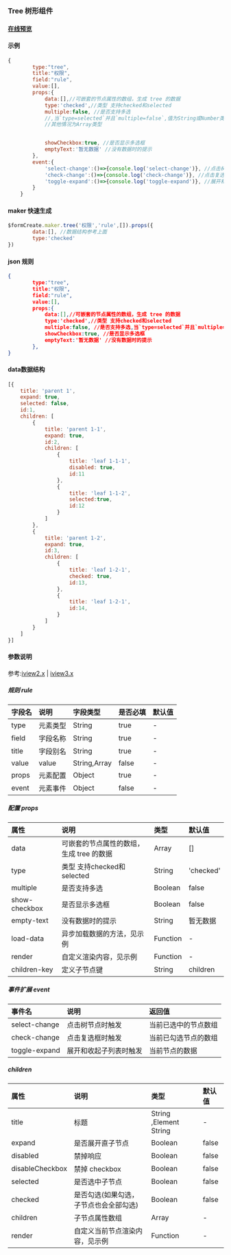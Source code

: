 ### Tree 树形组件

#### [在线预览](https://jsrun.net/AehKp/edit)
#### 示例
```js
{
        type:"tree",
        title:"权限",
        field:"rule",
        value:[],
        props:{
            data:[],//可嵌套的节点属性的数组，生成 tree 的数据
            type:'checked',//类型 支持checked和selected
            multiple:false, //是否支持多选
            //,当`type=selected`并且`multiple=false`,值为String或Number类型，
            //其他情况为Array类型


            showCheckbox:true, //是否显示多选框
            emptyText:'暂无数据' //没有数据时的提示
        },
        event:{
            'select-change':()=>{console.log('select-change')}, //点击树节点时触发
            'check-change':()=>{console.log('check-change')}, //点击复选框时触发
            'toggle-expand':()=>{console.log('toggle-expand')}, //展开和收起子列表时触发
        }
    }
```

#### maker 快速生成
```js
$formCreate.maker.tree('权限','rule',[]).props({
        data:[], //数据结构参考上面
        type:'checked'
})
```

#### json 规则
```json
{
        type:"tree",
        title:"权限",
        field:"rule",
        value:[],
        props:{
            data:[],//可嵌套的节点属性的数组，生成 tree 的数据
            type:'checked',//类型 支持checked和selected
            multiple:false, //是否支持多选,当`type=selected`并且`multiple=false`,值为String或Number类型，其他情况为Array类型
            showCheckbox:true, //是否显示多选框
            emptyText:'暂无数据' //没有数据时的提示
        },
}
```

#### data数据结构
```js
[{
    title: 'parent 1',
    expand: true,
    selected: false,
    id:1,
    children: [
        {
            title: 'parent 1-1',
            expand: true,
            id:2,
            children: [
                {
                    title: 'leaf 1-1-1',
                    disabled: true,
                    id:11
                },
                {
                    title: 'leaf 1-1-2',
                    selected:true,
                    id:12
                }
            ]
        },
        {
            title: 'parent 1-2',
            expand: true,
            id:3,
            children: [
                {
                    title: 'leaf 1-2-1',
                    checked: true,
                    id:13,
                },
                {
                    title: 'leaf 1-2-1',
                    id:14,
                }
            ]
        }
    ]
}]
```

#### 参数说明

参考:[iview2.x](http://v2.iviewui.com/components/tree#API) | [iview3.x](https://www.iviewui.com/components/tree#API)



##### 规则 rule

| 字段名 | 说明 | 字段类型 | 是否必填 | 默认值 |
| :--- | :--- | :--- | :--- | :--- |
| type | 元素类型 | String | true | - |
| field | 字段名称 | String | true | - |
| title | 字段别名 | String | true | - |
| value | value | String,Array | false | - |
| props | 元素配置 | Object | true | - |
| event | 元素事件 | Object | false | - |

##### 配置 props

| 属性 | 说明 | 类型 | 默认值 |
| :--- | :--- | :--- | :--- |
| data | 可嵌套的节点属性的数组，生成 tree 的数据 | Array | \[\] |
| type | 类型 支持checked和selected | String | 'checked' |
| multiple | 是否支持多选 | Boolean | false |
| show-checkbox | 是否显示多选框 | Boolean | false |
| empty-text | 没有数据时的提示 | String | 暂无数据 |
| load-data | 异步加载数据的方法，见示例 | Function | - |
| render | 自定义渲染内容，见示例 | Function | - |
| children-key | 定义子节点键 | String | children |

##### 事件扩展 event

| 事件名 | 说明 | 返回值 |
| :--- | :--- | :--- |
| select-change | 点击树节点时触发 | 当前已选中的节点数组 |
| check-change | 点击复选框时触发 | 当前已勾选节点的数组 |
| toggle-expand | 展开和收起子列表时触发 | 当前节点的数据 |

##### children

| 属性 | 说明 | 类型 | 默认值 |
| :--- | :--- | :--- | :--- |
| title | 标题 | String ,Element String | - |
| expand | 是否展开直子节点 | Boolean | false |
| disabled | 禁掉响应 | Boolean | false |
| disableCheckbox | 禁掉 checkbox | Boolean | false |
| selected | 是否选中子节点 | Boolean | false |
| checked | 是否勾选\(如果勾选，子节点也会全部勾选\) | Boolean | false |
| children | 子节点属性数组 | Array | - |
| render | 自定义当前节点渲染内容，见示例 | Function | - |

